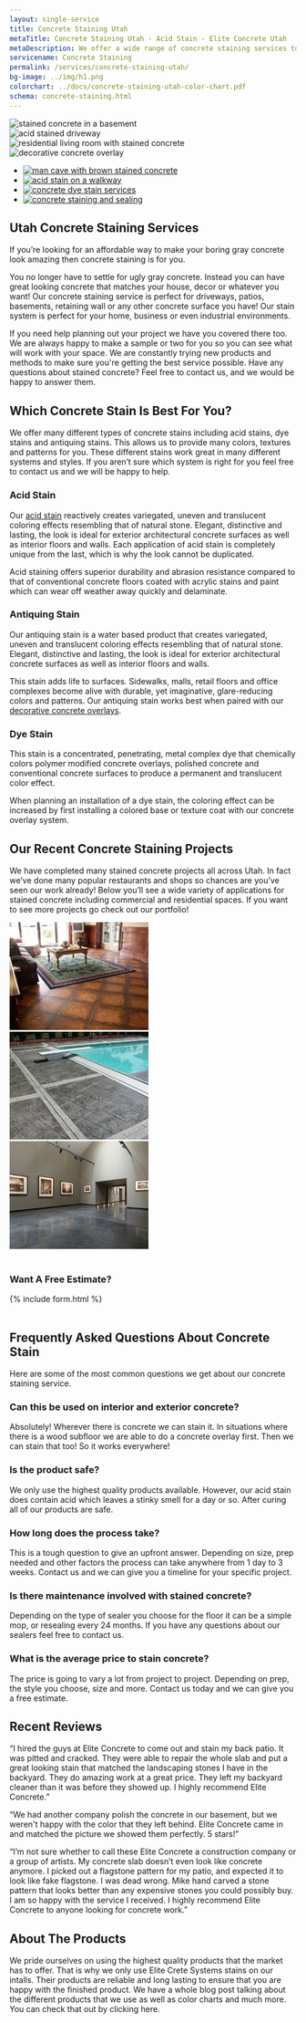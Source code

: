 ```yaml
---
layout: single-service
title: Concrete Staining Utah
metaTitle: Concrete Staining Utah - Acid Stain - Elite Concrete Utah
metaDescription: We offer a wide range of concrete staining services to get your concrete looking amazing. We serve all of Utah. Contact us for a free estimate.
servicename: Concrete Staining
permalink: /services/concrete-staining-utah/
bg-image: ../img/h1.png
colorchart: ../docs/concrete-staining-utah-color-chart.pdf
schema: concrete-staining.html
---
```


 <div class="zoom-gallery-box">
    <div class="tab-content">
        <div class="tab-pane fade show active" id="related1" role="tabpanel">
            <img class="zoom_01" src="{{ site.url}}/img/stained-concrete-in-basement.jpg" data-zoom-image="{{ site.url}}/img/stained-concrete-in-basement.jpg" alt="stained concrete in a basement">
        </div>
        <div class="tab-pane fade" id="related2" role="tabpanel">
            <img class="zoom_01" src="{{ site.url}}/img/acid-stained-driveway.jpg" data-zoom-image="{{ site.url}}/img/acid-stained-driveway.jp" alt="acid stained driveway">
        </div>
        <div class="tab-pane fade" id="related3" role="tabpanel">
            <img class="zoom_01" src="{{ site.url}}/img/living-room-with-stained-concrete.jpg" data-zoom-image="{{ site.url}}/img/living-room-with-stained-concrete.jpg" alt="residential living room with stained concrete">
        </div>
        <div class="tab-pane fade" id="related4" role="tabpanel">
            <img class="zoom_01" src="{{ site.url}}/img/concrete-overlay-with-acid-stain.jpg" data-zoom-image="{{ site.url}}/img/concrete-overlay-with-acid-stain.jpg" alt="decorative concrete overlay">
        </div>
    </div>
    <ul class="nav nav-tabs tab-nav-list" role="tablist">
        <li class="nav-item">
            <a class="nav-link active" data-toggle="tab" href="#related1" role="tab" aria-selected="true">
                <img src="{{ site.url}}/img/stained-concrete-in-man-cave.jpg" alt="man cave with brown stained concrete">
            </a>
        </li>
        <li class="nav-item">
            <a class="nav-link" data-toggle="tab" href="#related2" role="tab" aria-selected="false">
                <img src="{{ site.url}}/img/acid-stained-side-walk.jpg" alt="acid stain on a walkway">
            </a>
        </li>
        <li class="nav-item">
            <a class="nav-link" data-toggle="tab" href="#related3" role="tab" aria-selected="false">
                <img src="{{ site.url}}/img/charcoal-dye-stain.jpg" alt="concrete dye stain services">
            </a>
        </li>
        <li class="nav-item">
            <a class="nav-link" data-toggle="tab" href="#related4" role="tab" aria-selected="false">
                <img src="{{ site.url}}/img/concrete-staining-and-sealing.jpg" alt="concrete staining and sealing">
            </a>
        </li>
    </ul>
</div>

## Utah Concrete Staining Services
If you’re looking for an affordable way to make your boring gray concrete look amazing then concrete staining is for you. 

You no longer have to settle for ugly gray concrete. Instead you can have great looking concrete that matches your house, decor or whatever you want! Our concrete staining service is perfect for driveways, patios, basements, retaining wall or any other concrete surface you have! Our stain system is perfect for your home, business or even industrial environments.

If you need help planning out your project we have you covered there too. We are always happy to make a sample or two for you so you can see what will work with your space. We are constantly trying new products and methods to make sure you're getting the best service possible. Have any questions about stained concrete? Feel free to contact us, and we would be happy to answer them.

## Which Concrete Stain Is Best For You?
We offer many different types of concrete stains including acid stains, dye stains and antiquing stains. This allows us to provide many colors, textures and patterns for you. These different stains work great in many different systems and styles. If you aren’t sure which system is right for you feel free to contact us and we will be happy to help.

### Acid Stain
Our <a href="https://en.wikipedia.org/wiki/Decorative_concrete#Acid_Staining" rel="nofollow" target="_blank">acid stain</a> reactively creates variegated, uneven and translucent coloring effects resembling that of natural stone. Elegant, distinctive and lasting, the look is ideal for exterior architectural concrete surfaces as well as interior floors and walls. Each application of acid stain is completely unique from the last, which is why the look cannot be duplicated.

Acid staining offers superior durability and abrasion resistance compared to that of conventional concrete floors coated with acrylic stains and paint which can wear off weather away quickly and delaminate.

### Antiquing Stain
Our antiquing stain is a water based product that creates variegated, uneven and translucent coloring effects resembling that of natural stone. Elegant, distinctive and lasting, the look is ideal for exterior architectural concrete surfaces as well as interior floors and walls.

This stain adds life to surfaces. Sidewalks, malls, retail floors and office complexes become alive with durable, yet imaginative, glare-reducing colors and patterns. Our antiquing stain works best when paired with our <a href="https://eliteconcreteutah.com/services/decorative-concrete-utah">decorative concrete overlays</a>.

### Dye Stain
This stain is a concentrated, penetrating, metal complex dye that chemically colors polymer modified concrete overlays, polished concrete and conventional concrete surfaces to produce a permanent and translucent color effect.

When planning an installation of a dye stain, the coloring effect can be increased by first installing a colored base or texture coat with our concrete overlay system.

## Our Recent Concrete Staining Projects
We have completed many stained concrete projects all across Utah. In fact we’ve done many popular restaurants and shops so chances are you’ve seen our work already! Below you’ll see a wide variety of applications for stained concrete including commercial and residential spaces. If you want to see more projects go check out our portfolio! 

<div class="gallery-img">
    <div class="row gutters-20">
        <div class="col-lg-4 col-sm-4 col-6">
            <div class="item-img">
                <img src="../img/concrete-staining-utah.jpg" alt="concrete staining utah">
            </div>
        </div>
        <div class="col-lg-4 col-sm-4 col-6">
            <div class="item-img">
                <img src="../img/stained-pool-deck.jpg" alt="decorative concrete around a pool">
            </div>
        </div>
        <div class="col-lg-4 col-sm-4 d-none d-sm-block">
            <div class="item-img">
                <img src="../img/commercial-concrete-services.jpg" alt="commercial concrete">
            </div>
        </div>
    </div>
</div>
<br />

<div class="widget widget-form">
        <div class="heading-layout3">
            <h3>Want A Free Estimate?</h3>
        </div>
        {% include form.html %}
    </div><br />

## Frequently Asked Questions About Concrete Stain
Here are some of the most common questions we get about our concrete staining service.

### Can this be used on interior and exterior concrete?
Absolutely! Wherever there is concrete we can stain it. In situations where there is a wood subfloor we are able to do a concrete overlay first. Then we can stain that too! So it works everywhere!
### Is the product safe?
We only use the highest quality products available. However, our acid stain does contain acid which leaves a stinky smell for a day or so. After curing all of our products are safe.
### How long does the process take?
This is a tough question to give an upfront answer. Depending on size, prep needed and other factors the process can take anywhere from 1 day to 3 weeks. Contact us and we can give you a timeline for your specific project.
### Is there maintenance involved with stained concrete?
Depending on the type of sealer you choose for the floor it can be a simple mop, or resealing every 24 months. If you have any questions about our sealers feel free to contact us.
### What is the average price to stain concrete?
The price is going to vary a lot from project to project. Depending on prep, the style you choose, size and more. Contact us today and we can give you a free estimate.

## Recent Reviews
“I hired the guys at Elite Concrete to come out and stain my back patio. It was pitted and cracked. They were able to repair the whole slab and put a great looking stain that matched the landscaping stones I have in the backyard. They do amazing work at a great price. They left my backyard cleaner than it was before they showed up. I highly recommend Elite Concrete.”

“We had another company polish the concrete in our basement, but we weren't happy with the color that they left behind. Elite Concrete came in and matched the picture we showed them perfectly. 5 stars!”

“I’m not sure whether to call these Elite Concrete a construction company or a group of artists. My concrete slab doesn’t even look like concrete anymore. I picked out a flagstone pattern for my patio, and expected it to look like fake flagstone. I was dead wrong. Mike hand carved a stone pattern that looks better than any expensive stones you could possibly buy. I am so happy with the service I received. I highly recommend Elite Concrete to anyone looking for concrete work.”

## About The Products
We pride ourselves on using the highest quality products that the market has to offer. That is why we only use Elite Crete Systems stains on our intalls. Their products are reliable and long lasting to ensure that you are happy with the finished product. We have a whole blog post talking about the different products that we use as well as color charts and much more. You can check that out by clicking here.

